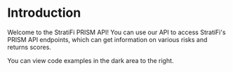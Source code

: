 # Introduction

Welcome to the StratiFi PRISM API! You can use our API to access StratiFi's PRISM API endpoints, which can get information on various risks and returns scores. 

You can view code examples in the dark area to the right.
